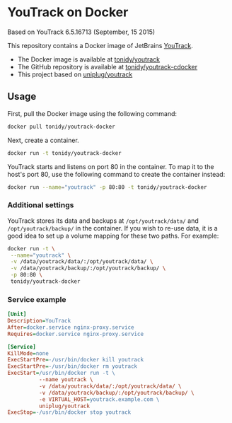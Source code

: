 # YouTrack on Docker

Based on YouTrack 6.5.16713 (September, 15 2015)

This repository contains a Docker image of JetBrains [YouTrack](http://www.jetbrains.com/youtrack).

* The Docker image is available at [tonidy/youtrack](https://registry.hub.docker.com/u/tonidy/youtrack)
* The GitHub repository is available at [tonidy/youtrack-cdocker](https://github.com/tonidy/youtrack-docker)
* This project based on [uniplug/youtrack](https://registry.hub.docker.com/u/uniplug/youtrack)

## Usage

First, pull the Docker image using the following command:

```bash
docker pull tonidy/youtrack-docker
```

Next, create a container.

```bash
docker run -t tonidy/youtrack-docker
```

YouTrack starts and listens on port 80 in the container. To map it to the host's port 80, use the following command to create the container instead:

```bash
docker run --name="youtrack" -p 80:80 -t tonidy/youtrack-docker
```

### Additional settings

YouTrack stores its data and backups at ```/opt/youtrack/data/``` and ```/opt/youtrack/backup/``` in the container. If you wish to re-use data, it is a good idea to set up a volume mapping for these two paths. For example:

```bash
docker run -t \
 --name="youtrack" \
 -v /data/youtrack/data/:/opt/youtrack/data/ \
 -v /data/youtrack/backup/:/opt/youtrack/backup/ \
 -p 80:80 \
 tonidy/youtrack-docker
```

### Service example

```ini
[Unit]
Description=YouTrack
After=docker.service nginx-proxy.service
Requires=docker.service nginx-proxy.service

[Service]
KillMode=none
ExecStartPre=-/usr/bin/docker kill youtrack
ExecStartPre=-/usr/bin/docker rm youtrack
ExecStart=/usr/bin/docker run -t \
          --name youtrack \
          -v /data/youtrack/data/:/opt/youtrack/data/ \
          -v /data/youtrack/backup/:/opt/youtrack/backup/ \
          -e VIRTUAL_HOST=youtrack.example.com \
          uniplug/youtrack
ExecStop=-/usr/bin/docker stop youtrack
```

